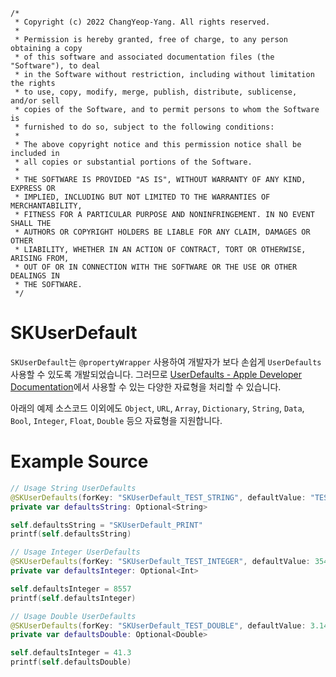 ```TEXT
/*
 * Copyright (c) 2022 ChangYeop-Yang. All rights reserved.
 *
 * Permission is hereby granted, free of charge, to any person obtaining a copy
 * of this software and associated documentation files (the "Software"), to deal
 * in the Software without restriction, including without limitation the rights
 * to use, copy, modify, merge, publish, distribute, sublicense, and/or sell
 * copies of the Software, and to permit persons to whom the Software is
 * furnished to do so, subject to the following conditions:
 *
 * The above copyright notice and this permission notice shall be included in
 * all copies or substantial portions of the Software.
 *
 * THE SOFTWARE IS PROVIDED "AS IS", WITHOUT WARRANTY OF ANY KIND, EXPRESS OR
 * IMPLIED, INCLUDING BUT NOT LIMITED TO THE WARRANTIES OF MERCHANTABILITY,
 * FITNESS FOR A PARTICULAR PURPOSE AND NONINFRINGEMENT. IN NO EVENT SHALL THE
 * AUTHORS OR COPYRIGHT HOLDERS BE LIABLE FOR ANY CLAIM, DAMAGES OR OTHER
 * LIABILITY, WHETHER IN AN ACTION OF CONTRACT, TORT OR OTHERWISE, ARISING FROM,
 * OUT OF OR IN CONNECTION WITH THE SOFTWARE OR THE USE OR OTHER DEALINGS IN
 * THE SOFTWARE.
 */
```

# SKUserDefault

`SKUserDefault`는 `@propertyWrapper` 사용하여 개발자가 보다 손쉽게 `UserDefaults` 사용할 수 있도록 개발되었습니다. 그러므로 [UserDefaults - Apple Developer Documentation](https://developer.apple.com/documentation/foundation/userdefaults)에서 사용할 수 있는 다양한 자료형을 처리할 수 있습니다.

아래의 예제 소스코드 이외에도 `Object`, `URL`, `Array`, `Dictionary`, `String`, `Data`, `Bool`, `Integer`, `Float`, `Double` 등으 자료형을 지원합니다.

# Example Source

```Swift
// Usage String UserDefaults
@SKUserDefaults(forKey: "SKUserDefault_TEST_STRING", defaultValue: "TEST")
private var defaultsString: Optional<String>

self.defaultsString = "SKUserDefault_PRINT"
printf(self.defaultsString)

// Usage Integer UserDefaults
@SKUserDefaults(forKey: "SKUserDefault_TEST_INTEGER", defaultValue: 3540)
private var defaultsInteger: Optional<Int>

self.defaultsInteger = 8557
printf(self.defaultsInteger)

// Usage Double UserDefaults
@SKUserDefaults(forKey: "SKUserDefault_TEST_DOUBLE", defaultValue: 3.14)
private var defaultsDouble: Optional<Double>

self.defaultsInteger = 41.3
printf(self.defaultsDouble)
```
